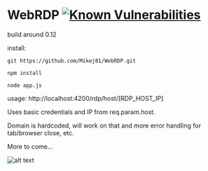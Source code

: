 # WebRDP [![Known Vulnerabilities](https://snyk.io/test/github/snyk/goof/badge.svg)](https://github.com/Mikej81/WebRDP)

build around 0.12

install:  

`git https://github.com/Mikej81/WebRDP.git`

`npm install`

`node app.js`

usage:  http://localhost:4200/rdp/host/[RDP_HOST_IP]

Uses basic credentials and IP from req.param.host.

Domain is hardcoded, will work on that and more error handling for tab/browser close, etc.

More to come...

![alt text](https://i.imgur.com/ZD0XBkG.png "Screenshot")

